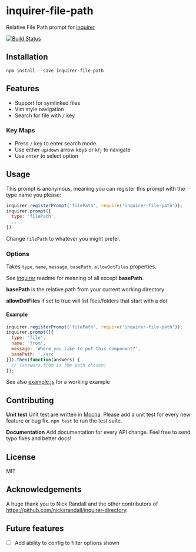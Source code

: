 # inquirer-file-path

Relative File Path prompt for [inquirer](https://github.com/SBoudrias/Inquirer.js)

[![Build Status](https://travis-ci.org/bmbarker90/inquirer-file-path.svg)](https://travis-ci.org/bmbarker90/inquirer-file-path)

## Installation

```
npm install --save inquirer-file-path
```

## Features
- Support for symlinked files
- Vim style navigation
- Search for file with `/` key

### Key Maps
- Press `/` key to enter search mode.
- Use either `up`/`down` arrow keys or `k`/`j` to navigate
- Use `enter` to select option

## Usage


This prompt is anonymous, meaning you can register this prompt with the type name you please:

```javascript
inquirer.registerPrompt('filePath', require('inquirer-file-path'));
inquirer.prompt({
  type: 'filePath',
  ...
})
```

Change `filePath` to whatever you might prefer.

### Options

Takes `type`, `name`, `message`, `basePath`, `allowDotFiles` properties.

See [inquirer](https://github.com/SBoudrias/Inquirer.js) readme for meaning of all except **basePath**.

**basePath** is the relative path from your current working directory

**allowDotFiles** if set to true will list files/folders that start with a dot

#### Example

```javascript
inquirer.registerPrompt('filePath', require('inquirer-file-path'));
inquirer.prompt([{
  type: 'file',
  name: 'from',
  message: 'Where you like to put this component?',
  basePath: './src'
}]).then(function(answers) {
  // (answers.from is the path chosen)
});
```

See also [example.js](https://github.com/bmbarker/inquirer-file-path-path/blob/master/example.js) for a working example

## Contributing
<a name="contributing"></a>

**Unit test**
Unit test are written in [Mocha](https://mochajs.org/). Please add a unit test for every new feature or bug fix. `npm test` to run the test suite.

**Documentation**
Add documentation for every API change. Feel free to send typo fixes and better docs!

## License

MIT

## Acknowledgements
A huge thank you to Nick Randall and the other contributors of https://github.com/nicksrandall/inquirer-directory.

## Future features
- [ ] Add ability to config to filter options shown
